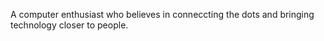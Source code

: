 A computer enthusiast who believes in conneccting the dots and bringing technology closer to people. 
